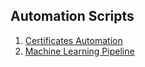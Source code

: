 <!-- ## Automation Scripts

1. [Certificates Automation](/automation/Certificates/generatePDFs.py)
2. [Machine Learning Pipeline](/automation/ML/pipeline.ipynb) -->

## Automation Scripts

1. [Certificates Automation](generatePDFs.py)
2. [Machine Learning Pipeline](pipeline.ipynb)
